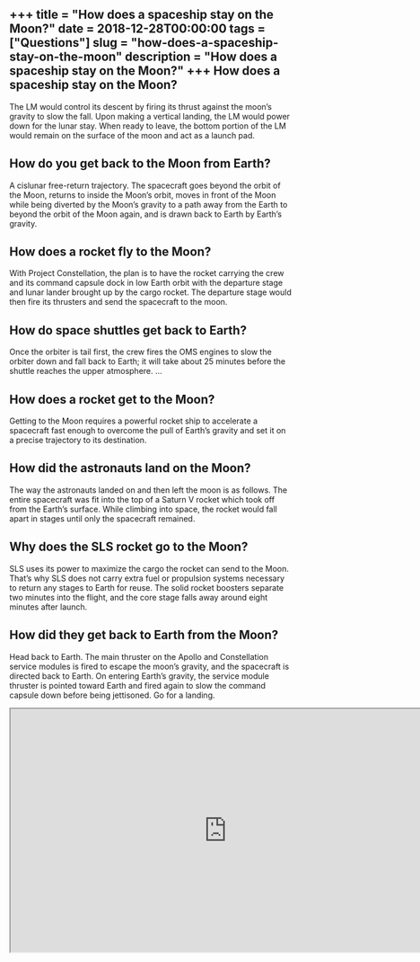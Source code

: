 +++
title = "How does a spaceship stay on the Moon?"
date = 2018-12-28T00:00:00
tags = ["Questions"]
slug = "how-does-a-spaceship-stay-on-the-moon"
description = "How does a spaceship stay on the Moon?"
+++
How does a spaceship stay on the Moon?
--------------------------------------

The LM would control its descent by firing its thrust against the moon’s gravity to slow the fall. Upon making a vertical landing, the LM would power down for the lunar stay. When ready to leave, the bottom portion of the LM would remain on the surface of the moon and act as a launch pad.

How do you get back to the Moon from Earth?
-------------------------------------------

A cislunar free-return trajectory. The spacecraft goes beyond the orbit of the Moon, returns to inside the Moon’s orbit, moves in front of the Moon while being diverted by the Moon’s gravity to a path away from the Earth to beyond the orbit of the Moon again, and is drawn back to Earth by Earth’s gravity.

How does a rocket fly to the Moon?
----------------------------------

With Project Constellation, the plan is to have the rocket carrying the crew and its command capsule dock in low Earth orbit with the departure stage and lunar lander brought up by the cargo rocket. The departure stage would then fire its thrusters and send the spacecraft to the moon.

How do space shuttles get back to Earth?
----------------------------------------

Once the orbiter is tail first, the crew fires the OMS engines to slow the orbiter down and fall back to Earth; it will take about 25 minutes before the shuttle reaches the upper atmosphere. …

How does a rocket get to the Moon?
----------------------------------

Getting to the Moon requires a powerful rocket ship to accelerate a spacecraft fast enough to overcome the pull of Earth’s gravity and set it on a precise trajectory to its destination.

How did the astronauts land on the Moon?
----------------------------------------

The way the astronauts landed on and then left the moon is as follows. The entire spacecraft was fit into the top of a Saturn V rocket which took off from the Earth’s surface. While climbing into space, the rocket would fall apart in stages until only the spacecraft remained.

Why does the SLS rocket go to the Moon?
---------------------------------------

SLS uses its power to maximize the cargo the rocket can send to the Moon. That’s why SLS does not carry extra fuel or propulsion systems necessary to return any stages to Earth for reuse. The solid rocket boosters separate two minutes into the flight, and the core stage falls away around eight minutes after launch.

How did they get back to Earth from the Moon?
---------------------------------------------

Head back to Earth. The main thruster on the Apollo and Constellation service modules is fired to escape the moon’s gravity, and the spacecraft is directed back to Earth. On entering Earth’s gravity, the service module thruster is pointed toward Earth and fired again to slow the command capsule down before being jettisoned. Go for a landing.

<iframe allow="accelerometer; autoplay; clipboard-write; encrypted-media; gyroscope; picture-in-picture" allowfullscreen="" class="__youtube_prefs__  epyt-is-override  no-lazyload" data-no-lazy="1" data-origheight="433" data-origwidth="770" data-skipgform_ajax_framebjll="" height="433" id="_ytid_31684" loading="lazy" src="https://www.youtube.com/embed/-oaJmgm8hs4?enablejsapi=1&autoplay=0&cc_load_policy=0&cc_lang_pref=&iv_load_policy=1&loop=0&modestbranding=0&rel=1&fs=1&playsinline=0&autohide=2&theme=dark&color=red&controls=1&" title="YouTube player" width="770"></iframe>
